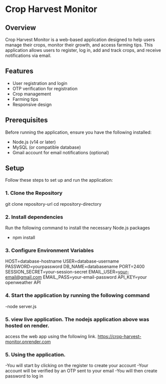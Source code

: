 # Crop Harvest Monitor

## Overview

Crop Harvest Monitor is a web-based application designed to help users manage their crops, monitor their growth, and access farming tips. This application allows users to register, log in, add and track crops, and receive notifications via email.

## Features

- User registration and login
- OTP verification for registration
- Crop management
- Farming tips
- Responsive design

## Prerequisites

Before running the application, ensure you have the following installed:

- Node.js (v14 or later)
- MySQL (or compatible database)
- Gmail account for email notifications (optional)

## Setup

Follow these steps to set up and run the application:

### 1. Clone the Repository

git clone repository-url
cd repository-directory

### 2. Install dependencies

Run the following command to install the necessary Node.js packages

- npm install

### 3. Configure Environment Variables

HOST=database-hostname
USER=database-username
PASSWORD=yourpassword
DB_NAME=databasename
PORT=2400
SESSION_SECRET=your-session-secret
EMAIL_USER=your-email@gmail.com
EMAIL_PASS=your-email-password
API_KEY=your openweather API

### 4. Start the application by running the following command

-node server.js

### 5. view live application. The nodejs application above was hosted on render.

access the web app using the following link.
https://crop-harvest-monitor.onrender.com

### 5. Using the application.

-You will start by clicking on the register to create your account
-Your account will be verified by an OTP sent to your email
-You will then create password to log in
